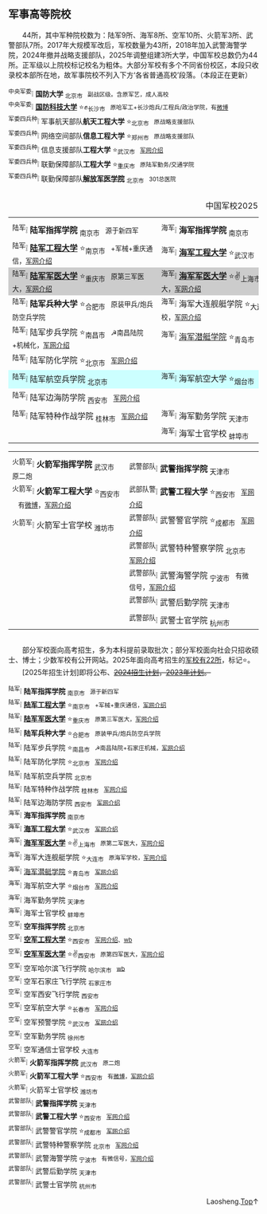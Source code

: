 
军事高等院校
------------

　　44所，其中军种院校数为：陆军9所、海军8所、空军10所、火箭军3所、武警部队7所。2017年大规模军改后，军校数量为43所，2018年加入武警海警学院，2024年撤并战略支援部队，2025年调整组建3所大学，中国军校总数仍为44所。正军级以上院校标记校名为粗体。大部分军校有多个不同省份校区，本段只收录校本部所在地，故军事院校不列入下方‘各省普通高校’段落。（本段正在更新）

<sup>中央军委</sup>❕	**国防大学**	<sub>北京市</sub>⠀<small>副战区级。含原军艺，成人高校</small>  
<sup>中央军委</sup>❕	[**国防科技大学**](https://www.nudt.edu.cn)	⭐✊<sub>长沙市</sub>⠀<small>原哈军工+长沙炮兵/工程兵/政治学院，有[微博](https://weibo.com/7127745503)</small>  
<sup>军委四兵种</sup>❕	军事航天部队**航天工程大学**	⭐<sub>北京市</sub>⠀<small>原战略支援部队</small>  
<sup>军委四兵种</sup>❕	网络空间部队**信息工程大学**	⭐<sub>郑州市</sub>⠀<small>原战略支援部队</small>  
<sup>军委四兵种</sup>❕	信息支援部队**工程大学**	⭐<sub>武汉市</sub>⠀<small>[军网介绍](http://www.81.cn/jx_208569/16387701.html)</small>  
<sup>军委四兵种</sup>❕	联勤保障部队**工程大学**	⭐<sub>重庆市</sub>⠀<small>原陆军勤务/交通学院</small>  
<sup>军委四兵种</sup>❕	联勤保障部队[**解放军医学院**](https://www.301hospital.com.cn)	<sub>北京市</sub>⠀<small>301总医院</small>  

<div style="width:100%; white-space: nowrap; overflow-x: auto;">

<table align="center" border="0" summary="测试md中嵌入的html" style="min-width:900px;">
<caption>中国军校2025</caption><!--width="1200"-->
<tr>
  <th width="400" style="white-space:nowrap"></th>
  <th width="400" style="white-space:nowrap"></th>
  <th width="400" style="white-space:nowrap"></th>
</tr>
<tr align="left">
	<td><sup>陆军</sup>❕	<strong>陆军指挥学院</strong>	<sub>南京市</sub>⠀<small>源于新四军</small></td>
	<td><sup>海军</sup>❕	<strong>海军指挥学院</strong>	<sub>南京市</sub>⠀&nbsp;&nbsp;&nbsp;&nbsp;&nbsp;</td>
	<td><sup>空军</sup>❕	<strong>空军指挥学院</strong>	<sub>北京市</sub>⠀<small></small>&nbsp;&nbsp;&nbsp;&nbsp;&nbsp;</td>
</tr><tr>
	<td><sup>陆军</sup>❕	<a href="https://www.aeu.edu.cn"><strong>陆军工程大学</strong></a>	⭐<sub>南京市</sub>⠀<small>+军械+重庆通信，<a href="http://www.81.cn/jx_208569/10137233.html">军网介绍</a></small></td>
	<td><sup>海军</sup>❕	<a href="https://www.nue.edu.cn/"><strong>海军工程大学</strong></a>	⭐<sub>武汉市</sub>⠀<small><a href="https://www.81.cn/jx_208569/10162409.html">军网介绍</a></small></td>
	<td><sup>空军</sup>❕	<a href="https://www.afeu.edu.cn"><strong>空军工程大学</strong></a>	⭐<sub>西安市</sub>⠀<small><a href="https://www.81.cn/jx_208569/10162383.html">军网介绍</a>、<a href="https://m.weibo.cn/u/5193807838">wb</a></small></td>
</tr><tr bgcolor="#CCCCCC">
	<td><sup>陆军</sup>❕	<a href="https://www.tmmu.edu.cn"><strong>陆军军医大学</strong></a>	⭐<sub>重庆市</sub>⠀<small>原第三军医大，<a href="https://www.81.cn/jx_208569/10162476.html">军网介绍</a></small></td>
	<td><sup>海军</sup>❕	<a href="http://ao.smmu.edu.cn/"><strong>海军军医大学</strong></a>	⭐✌️<sub>上海市</sub>⠀<small>原第二军医大，<a href="https://www.81.cn/jx_208569/10162787.html">军网介绍</a></small></td>
	<td><sup>空军</sup>❕	<a href="https://www.fmmu.edu.cn"><strong>空军军医大学</strong></a>	⭐✌️<sub>西安市</sub>⠀<small>原第四军医大，<a href="https://www.81.cn/jx_208569/10162452.html">军网介绍</a></small></td>
</tr><tr>
	<td><sup>陆军</sup>❕	<strong>陆军兵种大学</strong>	⭐<sub>合肥市</sub>⠀<small>原装甲兵/炮兵防空兵学院</small></td>
	<td><sup>海军</sup>❕	海军大连舰艇学院	⭐<sub>大连市</sub>⠀<small>原海军学校，<a href="http://www.81.cn/jx_208569/10162405.html">军网介绍</a></small></td>
	<td><sup>空军</sup>❕	空军哈尔滨飞行学院	<sub>哈尔滨市</sub>⠀<small><a href="https://weibo.com/hafeiyuan">wb</a></small></td>
</tr><tr>
	<td><sup>陆军</sup>❕	陆军步兵学院	⭐<sub>南昌市</sub>⠀<small>☭南昌陆院+机械化，<a href="http://www.81.cn/jx_208569/10162475.html">军网介绍</a></small></td>
	<td><sup>海军</sup>❕	<a href="https://www.qtxy.mil.cn">海军潜艇学院</a>	⭐<sub>青岛市</sub>⠀<small><a href="https://www.81.cn/jx_208569/10162414.html">军网介绍</a></small></td>
	<td><sup>空军</sup>❕	空军石家庄飞行学院	<sub>石家庄市</sub>⠀<small></small></td>
</tr><tr>
	<td><sup>陆军</sup>❕	陆军防化学院	⭐<sub>北京市</sub>⠀<small><a href="https://www.81.cn/jx_208569/10162375.html">军网介绍</a></small></td>
	<td></td>
	<td><sup>空军</sup>❕	空军西安飞行学院	<sub>西安市</sub>⠀<small></small></td>
</tr><tr bgcolor="#CCFFFF">
	<td><sup>陆军</sup>❕	陆军航空兵学院	<sub>北京市</sub>⠀<small></small></td>
	<td><sup>海军</sup>❕	海军航空大学	⭐<sub>烟台市</sub>⠀<small><a href="http://www.81.cn/jwzl/2017-06/04/content_7748184.htm">军网介绍</a></small></td>
	<td><sup>空军</sup>❕	空军航空大学	⭐<sub>长春市</sub>⠀<small><a href="http://www.81.cn/kj/2015-08/06/content_6617753.htm">军网介绍</a></small></td>
</tr><tr>
	<td><sup>陆军</sup>❕	陆军边海防学院 <sub>西安市</sub>⠀<small><a href="http://www.81.cn/jx_208569/10162387.html">军网介绍</a></small></td>
	<td></td>
	<td><sup>空军</sup>❕	空军预警学院	⭐<sub>武汉市</sub>⠀<small><a href="https://www.81.cn/jx_208569/10136745.html">军网介绍</a></small></td>
</tr><tr>
	<td><sup>陆军</sup>❕	陆军特种作战学院 <sub>桂林市</sub>⠀<small><a href="https://www.81.cn/jx_208569/10162369.html">军网介绍</a></small></td>
	<td><sup>海军</sup>❕	海军勤务学院 <sub>天津市</sub>⠀<small></small></td>
	<td><sup>空军</sup>❕	空军勤务学院	<sub>徐州市</sub>⠀<small></small></td>
</tr><tr>
	<td></td>
	<td><sup>海军</sup>❕	海军士官学校 <sub>蚌埠市</sub>⠀<small></small></td>
	<td><sup>空军</sup>❕	空军通信士官学校	<sub>大连市</sub>⠀<small></small></td>
</tr>
</table>

<table align="center" width="800px" border="0" summary="这里是表格摘要">
<tr>
	<th width="370" scope="col" style="white-space:nowrap"></th>
	<th width="430" scope="col" style="white-space:nowrap"></th>
</tr><tr>
	<td><sup>火箭军</sup>❕	<strong>火箭军指挥学院</strong>	<sub>武汉市</sub>⠀<small>原二炮</small></td>
	<td><sup>武警部队</sup>❕	<strong>武警指挥学院</strong>	<sub>天津市</sub>⠀<small></small></td>
</tr><tr>
	<td><sup>火箭军</sup>❕	<strong>火箭军工程大学</strong>	⭐<sub>西安市</sub>⠀<small>有<a href="https://weibo.com/6977918761">微博</a>，<a href="http://www.81.cn/jx_208569/10162462.html">军网介绍</a></small></td>
	<td><sup>武部队警</sup>❕	<strong>武警工程大学</strong>	⭐<sub>西安市</sub>⠀<small><a href="http://www.81.cn/rdzt/2014/0421bkjx/2014-05/20/content_5910963.htm">军网介绍</a></small></td>
</tr><tr>
	<td><sup>火箭军</sup>❕	火箭军士官学校	<sub>潍坊市</sub>⠀<small></small></td>
	<td><sup>武警部队</sup>❕	武警警官学院	⭐<sub>成都市</sub>⠀<small><a href="https://www.81.cn/jx_208569/10162491.html">军网介绍</a></small></td>
</tr><tr>
	<td></td>
	<td><sup>武警部队</sup>❕	武警特种警察学院	<sub>北京市</sub>⠀<small><a href="http://www.81.cn/jwzl/2017-06/08/content_7748187.htm">军网介绍</a></small></td>
</tr><tr>
	<td></td>
	<td><sup>武警</sup><sup>部队</sup>❕	武警海警学院	<sub>宁波市</sub>⠀<small>有微信号，<a href="https://www.81.cn/jx_208569/10162455.html">军网介绍</a></small></td>
</tr><tr>
	<td></td>
	<td><sup>武警部队</sup>❕	武警后勤学院	<sub>天津市</sub>⠀<small></small></td>
</tr><tr>
	<td></td>
	<td><sup>武警部队</sup>❕	武警士官学院	<sub>杭州市</sub>⠀<small></small></td>
</tr>
</table>
</div>

　　部分军校面向高考招生，多为本科提前录取批次；部分军校面向社会只招收硕士、博士；少数军校有公开网站。2025年面向高考招生的[军校有22所](https://www.eol.cn/news/yaowen/202505/t20250527_2671279.shtml)，标记⭐。  
　　[2025年招生计划]即将公布、<del>[2024招生计划](http://www.81.cn/jx_208569/16315658.html)，<del>[2023年计划](http://www.81.cn/jx_208569/16229889.html)</del>。

<sup>陆军</sup>❕	**陆军指挥学院**	<sub>南京市</sub>⠀<small>源于新四军</small>  
<sup>陆军</sup>❕	[**陆军工程大学**](https://www.aeu.edu.cn)	⭐<sub>南京市</sub>⠀<small>+军械+重庆通信，[军网介绍](http://www.81.cn/jx_208569/10137233.html)</small>  
<sup>陆军</sup>❕	[**陆军军医大学**](https://www.tmmu.edu.cn)	⭐<sub>重庆市</sub>⠀<small>原第三军医大，[军网介绍](https://www.81.cn/jx_208569/10162476.html)</small>  
<sup>陆军</sup>❕	**陆军兵种大学**	⭐<sub>合肥市</sub>⠀<small>原装甲兵/炮兵防空兵学院</small>  
<sup>陆军</sup>❕	陆军步兵学院	⭐<sub>南昌市</sub>⠀<small>☭南昌陆院+石家庄机械，[军网介绍](http://www.81.cn/jx_208569/10162475.html)</small>  
<sup>陆军</sup>❕	陆军防化学院	⭐<sub>北京市</sub>⠀<small>[军网介绍](https://www.81.cn/jx_208569/10162375.html)</small>  
<sup>陆军</sup>❕	陆军航空兵学院	<sub>北京市</sub>⠀<small></small>  
<sup>陆军</sup>❕	陆军特种作战学院	<sub>桂林市</sub>⠀<small>[军网介绍](https://www.81.cn/jx_208569/10162369.html)</small>  
<sup>陆军</sup>❕	陆军边海防学院	<sub>西安市</sub>⠀<small>[军网介绍](http://www.81.cn/jx_208569/10162387.html)</small>  
<sup>海军</sup>❕	**海军指挥学院**	<sub>南京市</sub>⠀<small></small>  
<sup>海军</sup>❕	[**海军工程大学**](https://www.nue.edu.cn/)	⭐<sub>武汉市</sub>⠀<small>[军网介绍](https://www.81.cn/jx_208569/10162409.html)</small>  
<sup>海军</sup>❕	[**海军军医大学**](http://ao.smmu.edu.cn/)	⭐✌️<sub>上海市</sub>⠀<small>原第二军医大，[军网介绍](https://www.81.cn/jx_208569/10162787.html)</small>  
<sup>海军</sup>❕	海军大连舰艇学院	⭐<sub>大连市</sub>⠀<small>原海军学校，[军网介绍](http://www.81.cn/jx_208569/10162405.html)</small>  
<sup>海军</sup>❕	[海军潜艇学院](https://www.qtxy.mil.cn)	⭐<sub>青岛市</sub>⠀<small>[军网介绍](https://www.81.cn/jx_208569/10162414.html)</small>  
<sup>海军</sup>❕	海军航空大学	⭐<sub>烟台市</sub>⠀<small>[军网介绍](http://www.81.cn/jwzl/2017-06/04/content_7748184.htm)</small>  
<sup>海军</sup>❕	海军勤务学院	<sub>天津市</sub>⠀<small></small>  
<sup>海军</sup>❕	海军士官学校	<sub>蚌埠市</sub>⠀<small></small>  
<sup>空军</sup>❕	**空军指挥学院**	<sub>北京市</sub>⠀<small></small>  
<sup>空军</sup>❕	[**空军工程大学**](https://www.afeu.edu.cn)	⭐<sub>西安市</sub>⠀<small>[军网介绍](https://www.81.cn/jx_208569/10162383.html)、[wb](https://m.weibo.cn/u/5193807838)</small>  
<sup>空军</sup>❕	[**空军军医大学**](https://www.fmmu.edu.cn)	⭐✌️<sub>西安市</sub>⠀<small>原第四军医大，[军网介绍](https://www.81.cn/jx_208569/10162452.html)</small>  
<sup>空军</sup>❕	空军哈尔滨飞行学院	<sub>哈尔滨市</sub>⠀<small>[wb](https://weibo.com/hafeiyuan)</small>  
<sup>空军</sup>❕	空军石家庄飞行学院	<sub>石家庄市</sub>⠀<small></small>  
<sup>空军</sup>❕	空军西安飞行学院	<sub>西安市</sub>⠀<small></small>  
<sup>空军</sup>❕	空军航空大学	⭐<sub>长春市</sub>⠀<small>[军网介绍](http://www.81.cn/kj/2015-08/06/content_6617753.htm)</small>  
<sup>空军</sup>❕	空军预警学院	⭐<sub>武汉市</sub>⠀<small>[军网介绍](https://www.81.cn/jx_208569/10136745.html)</small>  
<sup>空军</sup>❕	空军勤务学院	<sub>徐州市</sub>⠀<small></small>  
<sup>空军</sup>❕	空军通信士官学校	<sub>大连市</sub>⠀<small></small>  
<sup>火箭军</sup>❕	**火箭军指挥学院**	<sub>武汉市</sub>⠀<small>原二炮</small>  
<sup>火箭军</sup>❕	**火箭军工程大学**	⭐<sub>西安市</sub>⠀<small>有[微博](https://weibo.com/6977918761)，[军网介绍](http://www.81.cn/jx_208569/10162462.html)</small>  
<sup>火箭军</sup>❕	火箭军士官学校	<sub>潍坊市</sub>⠀<small></small>  
<sup>武警部队</sup>❕	**武警指挥学院**	<sub>天津市</sub>⠀<small></small>  
<sup>武警部队</sup>❕	**武警工程大学**	⭐<sub>西安市</sub>⠀<small>[军网介绍](http://www.81.cn/rdzt/2014/0421bkjx/2014-05/20/content_5910963.htm)</small>  
<sup>武警部队</sup>❕	武警警官学院	⭐<sub>成都市</sub>⠀<small>[军网介绍](https://www.81.cn/jx_208569/10162491.html)</small>  
<sup>武警部队</sup>❕	武警特种警察学院	<sub>北京市</sub>⠀<small>[军网介绍](http://www.81.cn/jwzl/2017-06/08/content_7748187.htm)</small>  
<sup>武警部队</sup>❕	武警海警学院	<sub>宁波市</sub>⠀<small>有微信号，[军网介绍](https://www.81.cn/jx_208569/10162455.html)</small>  
<sup>武警部队</sup>❕	武警后勤学院	<sub>天津市</sub>⠀<small></small>  
<sup>武警部队</sup>❕	武警士官学院	<sub>杭州市</sub>⠀<small></small>  

<div align="right" id="D1">Laosheng.<a href="#tupu" target="_top">Top</a>↑</div>


